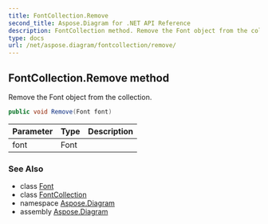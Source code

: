 ```yaml
---
title: FontCollection.Remove
second_title: Aspose.Diagram for .NET API Reference
description: FontCollection method. Remove the Font object from the collection
type: docs
url: /net/aspose.diagram/fontcollection/remove/
---
```

## FontCollection.Remove method

Remove the Font object from the collection.

```csharp
public void Remove(Font font)
```

| Parameter | Type | Description |
| --- | --- | --- |
| font | Font |  |

### See Also

* class [Font](../../font/)
* class [FontCollection](../)
* namespace [Aspose.Diagram](../../fontcollection/)
* assembly [Aspose.Diagram](../../../)


